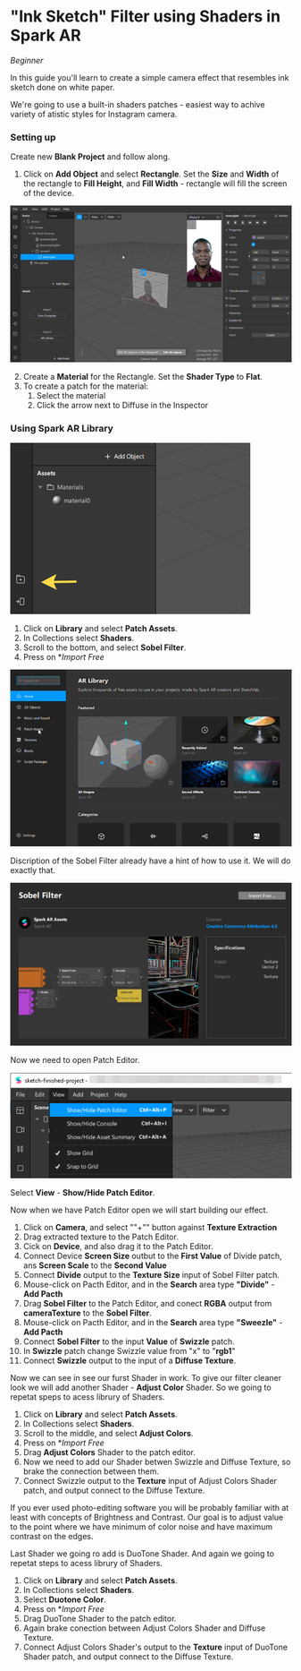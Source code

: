 # "Ink Sketch" Filter using Shaders in Spark AR
*Beginner*

In this guide you'll learn to create a simple camera effect that resembles ink sketch done on white paper.

We're going to use a built-in shaders patches - easiest way to achive variety of atistic styles for Instagram camera.

### Setting up

Create new **Blank Project** and follow along.

1. Click on **Add Object** and select **Rectangle**. Set the **Size** and **Width** of the rectangle to **Fill Height**, and **Fill Width** - rectangle will fill the screen of the device.

![Test Animated Gif](/tutorial-img/fill-width.gif)

2. Create a **Material** for the Rectangle. Set the **Shader Type** to **Flat**.
3. To create a patch for the material:
   1. Select the material
   2. Click the arrow next to Diffuse in the Inspector

### Using Spark AR Library

![Test Animated Gif](/tutorial-img/library.png)

1. Click on **Library** and select **Patch Assets**. 
2. In Collections select **Shaders**.
3. Scroll to the bottom, and select **Sobel Filter**.
4. Press on **Import Free*

![Test Animated Gif](/tutorial-img/AR-Library-Sobel-filter3.gif)

Discription of the Sobel Filter already have a hint of how to use it. We will do exactly that.

![Test Animated Gif](/tutorial-img/sobel-screen.png)

Now we need to open Patch Editor.

![Test Animated Gif](/tutorial-img/view-patch-editor.png)

Select **View** - **Show/Hide Patch Editor**.

Now when we have Patch Editor open we will start building our effect.

1. Click on **Camera**, and select ""+"" button against **Texture Extraction**
2. Drag extracted texture to the Patch Editor.
3. Cick on **Device**, and also drag it to the Patch Editor.
4. Connect Device **Screen Size** outbut to the **First Value** of Divide patch, ans **Screen Scale** to the  **Second Value**
5. Connect **Divide** output to the **Texture Size** input of Sobel Filter patch. 
4. Mouse-click on Pacth Editor, and in the **Search** area type **"Divide"** - **Add Pacth**
5. Drag **Sobel Filter** to the Patch Editor, and conect **RGBA** output from **cameraTexture** to the **Sobel Filter**.
6. Mouse-click on Pacth Editor, and in the **Search** area type **"Sweezle"** - **Add Pacth**
7. Connect **Sobel Filter** to the input **Value** of **Swizzle** patch.
8. In **Swizzle** patch change Swizzle value from "x" to "**rgb1**"
8. Connect **Swizzle** output to the input of a **Diffuse Texture**.

Now we can see in see our furst Shader in work.
To give our filter cleaner look we will add another Shader - **Adjust Color** Shader. So we going to repetat speps to acess librury of Shaders.

1. Click on **Library** and select **Patch Assets**. 
2. In Collections select **Shaders**.
3. Scroll to the middle, and select **Adjust Colors**.
4. Press on **Import Free*
5. Drag **Adjust Colors** Shader to the patch editor.
5. Now we need to add our Shader betwen Swizzle and Diffuse Texture, so brake the connection between them. 
6. Connect Swizzle output to the **Texture** input of Adjust Colors Shader patch, and output connect to the Diffuse Texture.

If you ever used photo-editing software you will be probably familiar with at least with concepts of Brightness and Contrast.
Our goal is to adjust value to the point where we have minimum of color noise and have maximum contrast on the edges.

Last Shader we going ro add is DuoTone Shader. And again we going to repetat steps to acess librury of Shaders.

1. Click on **Library** and select **Patch Assets**. 
2. In Collections select **Shaders**.
3. Select **Duotone Color**.
4. Press on **Import Free*
5. Drag DuoTone Shader to the patch editor.
6. Again brake conection between Adjust Colors Shader and Diffuse Texture.
7. Connect Adjust Colors Shader's output to the **Texture** input of DuoTone Shader patch, and output connect to the Diffuse Texture.







